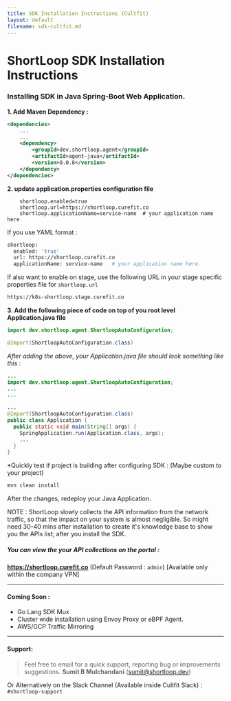 ```yaml
---
title: SDK Installation Instructions (Cultfit)
layout: default
filename: sdk-cultfit.md
--- 
```



# ShortLoop SDK Installation Instructions

### Installing SDK in **Java Spring-Boot**  Web Application.

**1. Add Maven Dependency :**

```xml
<dependencies>
    ...
    ...
    <dependency>
        <groupId>dev.shortloop.agent</groupId>
        <artifactId>agent-java</artifactId>
        <version>0.0.8</version>
    </dependency>
</dependencies>
```
**2. update application.properties configuration file**

```
    shortloop.enabled=true
    shortloop.url=https://shortloop.curefit.co
    shortloop.applicationName=service-name  # your application name here
```

If you use YAML format : 
```bash
shortloop:
  enabled: 'true'
  url: https://shortloop.curefit.co
  applicationName: service-name   # your application name here.
```


If also want to enable on stage, use the following URL in your stage specific properties file for `shortloop.url`

```bash
https://k8s-shortloop.stage.curefit.co
```

**3. Add the following piece of code on top of you root level Application.java file**


```Java
import dev.shortloop.agent.ShortloopAutoConfiguration;
```


```Java
@Import(ShortloopAutoConfiguration.class)
```


*After adding the above, your Application.java file should look something like this :*

```java
... 
import dev.shortloop.agent.ShortloopAutoConfiguration;
...
...

...
@Import(ShortloopAutoConfiguration.class)
public class Application {
  public static void main(String[] args) {
    SpringApplication.run(Application.class, args);
    ...
  }
}

```

*Quickly test if project is building after configuring SDK :  (Maybe custom to your project)

```bash
mvn clean install
```


After the changes, redeploy your Java Application.


NOTE : ShortLoop slowly collects the API information from the network traffic, so that the impact on your system is almost negligible. So might need 30-40 mins after installation to create it's knowledge base to show you the APIs list; after you install the SDK.

##### You can view the your API collections on the portal : 
**https://shortloop.curefit.co**
(Default Password : `admin`)
[Available only within the company VPN]
___

#### Coming Soon : 
 - Go Lang SDK Mux
 - Cluster wide installation using Envoy Proxy or eBPF Agent. 
 - AWS/GCP Traffic Mirroring

---

#### Support: 
> Feel free to email for a quick support, reporting bug or improvements suggestions.
**Sumit B Mulchandani** (sumit@shortloop.dev) 

Or Alternatively on the Slack Channel (Available inside Cultfit Slack) : `#shortloop-support`



